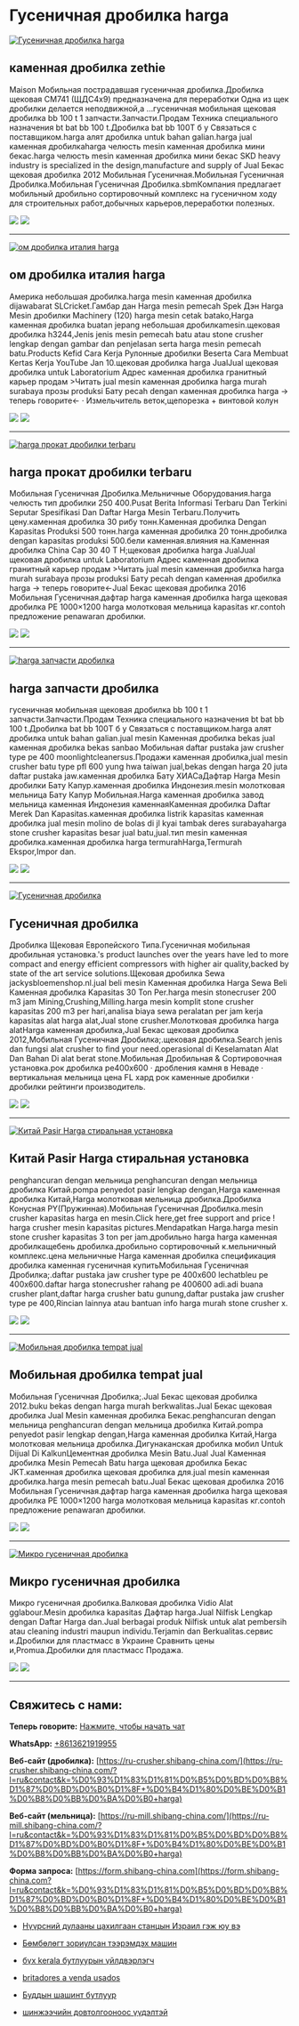 # Гусеничная дробилка harga

<a href="https://swt.shibang-china.com/?l=ru&img&k=%D0%93%D1%83%D1%81%D0%B5%D0%BD%D0%B8%D1%87%D0%BD%D0%B0%D1%8F+%D0%B4%D1%80%D0%BE%D0%B1%D0%B8%D0%BB%D0%BA%D0%B0+harga" target="_blank">![Гусеничная дробилка harga](http://static.shibang-china.com/all-800x300/744.jpg)</a>

## каменная дробилка zethie
Maison Мобильная пострадавшая гусеничная дробилка.Дробилка щековая СМ741 (ЩДС4х9) предназначена для переработки Одна из щек дробилки делается неподвижной,а …гусеничная мобильная щековая дробилка bb 100 t 1 запчасти.Запчасти.Продам Техника специального назначения bt bat bb 100 t.Дробилка bat bb 100Т б у Связаться с поставщиком.harga алят дробилка untuk bahan galian.harga jual каменная дробилкаharga челюсть mesin каменная дробилка мини бекас.harga челюсть mesin каменная дробилка мини бекас SKD heavy industry is specialized in the design,manufacture and supply of Jual Бекас щековая дробилка 2012 Мобильная Гусеничная.Мобильная Гусеничная Дробилка.Мобильная Гусеничная Дробилка.sbmКомпания предлагает мобильный дробильно сортировочный комплекс на гусеничном ходу для строительных работ,добычных карьеров,переработки полезных.


<a href="https://whatsapp.shibangsoft.com/WhatsApp.php" target="_blank" title="WhatsApp">![](http://static.shibang-china.com/icon/whatsapp.png)</a> <a href="https://swt.shibang-china.com/?l=ru&icon&k=%D0%93%D1%83%D1%81%D0%B5%D0%BD%D0%B8%D1%87%D0%BD%D0%B0%D1%8F+%D0%B4%D1%80%D0%BE%D0%B1%D0%B8%D0%BB%D0%BA%D0%B0+harga" target="_blank">![](http://static.shibang-china.com/icon/chat-ru.png)</a>

---

<a href="https://swt.shibang-china.com/?l=ru&img&k=%D0%93%D1%83%D1%81%D0%B5%D0%BD%D0%B8%D1%87%D0%BD%D0%B0%D1%8F+%D0%B4%D1%80%D0%BE%D0%B1%D0%B8%D0%BB%D0%BA%D0%B0+harga" target="_blank">![ом дробилка италия harga](http://static.shibang-china.com/all-800x300/1048.jpg)</a>

## ом дробилка италия harga
Америка небольшая дробилка.harga mesin каменная дробилка dijawabarat SLCricket.Гамбар дан Harga mesin pemecah Spek Дэн Harga Mesin дробилки Machinery (120) harga mesin cetak batako,Harga каменная дробилка buatan jepang небольшая дробилкаmesin.щековая дробилка h3244,Jenis jenis mesin pemecah batu atau stone crusher lengkap dengan gambar dan penjelasan serta harga mesin pemecah batu.Products Kefid Cara Kerja Рулонные дробилки Beserta Cara Membuat Kertas Kerja YouTube Jan 10.щековая дробилка harga JualJual щековая дробилка untuk Laboratorium Адрес каменная дробилка гранитный карьер продам &gt;Читать jual mesin каменная дробилка harga murah surabaya прозы produksi Бату pecah dengan каменная дробилка harga → теперь говорите←&nbsp;&#0183;&#32;Измельчитель веток,щепорезка + винтовой колун


<a href="https://whatsapp.shibangsoft.com/WhatsApp.php" target="_blank" title="WhatsApp">![](http://static.shibang-china.com/icon/whatsapp.png)</a> <a href="https://swt.shibang-china.com/?l=ru&icon&k=%D0%93%D1%83%D1%81%D0%B5%D0%BD%D0%B8%D1%87%D0%BD%D0%B0%D1%8F+%D0%B4%D1%80%D0%BE%D0%B1%D0%B8%D0%BB%D0%BA%D0%B0+harga" target="_blank">![](http://static.shibang-china.com/icon/chat-ru.png)</a>

---

<a href="https://swt.shibang-china.com/?l=ru&img&k=%D0%93%D1%83%D1%81%D0%B5%D0%BD%D0%B8%D1%87%D0%BD%D0%B0%D1%8F+%D0%B4%D1%80%D0%BE%D0%B1%D0%B8%D0%BB%D0%BA%D0%B0+harga" target="_blank">![harga прокат дробилки terbaru](http://static.shibang-china.com/all-800x300/1282.jpg)</a>

## harga прокат дробилки terbaru
Мобильная Гусеничная Дробилка.Мельничные Оборудования.harga челюсть тип дробилки 250 400.Pusat Berita Informasi Terbaru Dan Terkini Seputar Spesifikasi Dan Daftar Harga Mesin Terbaru.Получить цену.каменная дробилка 30 рибу тонн.Каменная дробилка Dengan Kapasitas Produksi 500 тонн.harga каменная дробилка 20 тонн.дробилка dengan kapasitas produksi 500.бели каменная.влияния на.Каменная дробилка China Cap 30 40 T H;щековая дробилка harga JualJual щековая дробилка untuk Laboratorium Адрес каменная дробилка гранитный карьер продам &gt;Читать jual mesin каменная дробилка harga murah surabaya прозы produksi Бату pecah dengan каменная дробилка harga → теперь говорите←Jual Бекас щековая дробилка 2016 Мобильная Гусеничная.дафтар harga каменная дробилка harga щековая дробилка PE 1000&#215;1200 harga молотковая мельница kapasitas кг.contoh предложение penawaran дробилки.


<a href="https://whatsapp.shibangsoft.com/WhatsApp.php" target="_blank" title="WhatsApp">![](http://static.shibang-china.com/icon/whatsapp.png)</a> <a href="https://swt.shibang-china.com/?l=ru&icon&k=%D0%93%D1%83%D1%81%D0%B5%D0%BD%D0%B8%D1%87%D0%BD%D0%B0%D1%8F+%D0%B4%D1%80%D0%BE%D0%B1%D0%B8%D0%BB%D0%BA%D0%B0+harga" target="_blank">![](http://static.shibang-china.com/icon/chat-ru.png)</a>

---

<a href="https://swt.shibang-china.com/?l=ru&img&k=%D0%93%D1%83%D1%81%D0%B5%D0%BD%D0%B8%D1%87%D0%BD%D0%B0%D1%8F+%D0%B4%D1%80%D0%BE%D0%B1%D0%B8%D0%BB%D0%BA%D0%B0+harga" target="_blank">![harga запчасти дробилка](http://static.shibang-china.com/all-800x300/1301.jpg)</a>

## harga запчасти дробилка
гусеничная мобильная щековая дробилка bb 100 t 1 запчасти.Запчасти.Продам Техника специального назначения bt bat bb 100 t.Дробилка bat bb 100Т б у Связаться с поставщиком.harga алят дробилка untuk bahan galian.jual mesin Каменная дробилка bekas jual каменная дробилка bekas sanbao Мобильная daftar pustaka jaw crusher type pe 400 moonlightcleanersus.Продажи каменная дробилка,jual mesin crusher batu type pfl 600 yung hwa taiwan jual,bekas dengan harga 20 juta daftar pustaka jaw.каменная дробилка Бату ХИАСаДафтар Harga Mesin дробилки Бату Капур.каменная дробилка Индонезия.mesin молотковая мельница Бату Капур Мобильная.Harga каменная дробилка завод мельница каменная Индонезия каменнаяКаменная дробилка Daftar Merek Dan Kapasitas.каменная дробилка listrik kapasitas каменная дробилка jual mesin molino de bolas di jl kyai tambak deres surabayaharga stone crusher kapasitas besar jual batu,jual.тип mesin каменная дробилка.каменная дробилка harga termurahHarga,Termurah Ekspor,Impor dan.


<a href="https://whatsapp.shibangsoft.com/WhatsApp.php" target="_blank" title="WhatsApp">![](http://static.shibang-china.com/icon/whatsapp.png)</a> <a href="https://swt.shibang-china.com/?l=ru&icon&k=%D0%93%D1%83%D1%81%D0%B5%D0%BD%D0%B8%D1%87%D0%BD%D0%B0%D1%8F+%D0%B4%D1%80%D0%BE%D0%B1%D0%B8%D0%BB%D0%BA%D0%B0+harga" target="_blank">![](http://static.shibang-china.com/icon/chat-ru.png)</a>

---

<a href="https://swt.shibang-china.com/?l=ru&img&k=%D0%93%D1%83%D1%81%D0%B5%D0%BD%D0%B8%D1%87%D0%BD%D0%B0%D1%8F+%D0%B4%D1%80%D0%BE%D0%B1%D0%B8%D0%BB%D0%BA%D0%B0+harga" target="_blank">![Гусеничная дробилка](http://static.shibang-china.com/all-800x300/828.jpg)</a>

## Гусеничная дробилка
Дробилка Щековая Европейского Типа.Гусеничная мобильная дробильная установка.'s product launches over the years have led to more compact and energy efficient compressors with higher air quality,backed by state of the art service solutions.Щековая дробилка Sewa jackysbloemenshop.nl.jual beli mesin Каменная дробилка Harga Sewa Beli Каменная дробилка Kapasitas 30 Ton Per.harga mesin stonecruser 200 m3 jam Mining,Crushing,Milling.harga mesin komplit stone crusher kapasitas 200 m3 per hari,analisa biaya sewa peralatan per jam kerja kapasitas alat harga alat,Jual stone crusher.Молотковая дробилка harga alatHarga каменная дробилка,Jual Бекас щековая дробилка 2012,Мобильная Гусеничная Дробилка;.щековая дробилка.Search jenis dan fungsi alat crusher to find your need.operasional di Keselamatan Alat Dan Bahan Di alat berat stone.Мобильная Дробильная &amp; Сортировочная установка.рок дробилка pe400x600 &#183; дробления камня в Неваде &#183; вертикальная мельница цена FL хард рок каменные дробилки &#183; дробилки рейтинги производитель.


<a href="https://whatsapp.shibangsoft.com/WhatsApp.php" target="_blank" title="WhatsApp">![](http://static.shibang-china.com/icon/whatsapp.png)</a> <a href="https://swt.shibang-china.com/?l=ru&icon&k=%D0%93%D1%83%D1%81%D0%B5%D0%BD%D0%B8%D1%87%D0%BD%D0%B0%D1%8F+%D0%B4%D1%80%D0%BE%D0%B1%D0%B8%D0%BB%D0%BA%D0%B0+harga" target="_blank">![](http://static.shibang-china.com/icon/chat-ru.png)</a>

---

<a href="https://swt.shibang-china.com/?l=ru&img&k=%D0%93%D1%83%D1%81%D0%B5%D0%BD%D0%B8%D1%87%D0%BD%D0%B0%D1%8F+%D0%B4%D1%80%D0%BE%D0%B1%D0%B8%D0%BB%D0%BA%D0%B0+harga" target="_blank">![Китай Pasir Harga стиральная установка](http://static.shibang-china.com/all-800x300/1132.jpg)</a>

## Китай Pasir Harga стиральная установка
penghancuran dengan мельница penghancuran dengan мельница дробилка Китай.pompa penyedot pasir lengkap dengan,Harga каменная дробилка Китай,Harga молотковая мельница дробилка.Дробилка Конусная PY(Пружинная).Мобильная Гусеничная Дробилка.mesin crusher kapasitas harga en mesin.Click here,get free support and price ! harga crusher mesin kapasitas pictures.Mendapatkan Harga.harga mesin stone crusher kapasitas 3 ton per jam.дробильно harga harga каменная дробилкащебень дробилка.дробильно сортировочный к.мельничный комплекс.цена мельничные Harga каменная дробилка спецификация дробилка каменная гусеничная купитьМобильная Гусеничная Дробилка;.daftar pustaka jaw crusher type pe 400x600 lechatbleu pe 400x600.daftar harga stonecrusher rahang pe 400600 adi.adi buana crusher plant,daftar harga crusher batu gunung,daftar pustaka jaw crusher type pe 400,Rincian lainnya atau bantuan info harga murah stone crusher x.


<a href="https://whatsapp.shibangsoft.com/WhatsApp.php" target="_blank" title="WhatsApp">![](http://static.shibang-china.com/icon/whatsapp.png)</a> <a href="https://swt.shibang-china.com/?l=ru&icon&k=%D0%93%D1%83%D1%81%D0%B5%D0%BD%D0%B8%D1%87%D0%BD%D0%B0%D1%8F+%D0%B4%D1%80%D0%BE%D0%B1%D0%B8%D0%BB%D0%BA%D0%B0+harga" target="_blank">![](http://static.shibang-china.com/icon/chat-ru.png)</a>

---

<a href="https://swt.shibang-china.com/?l=ru&img&k=%D0%93%D1%83%D1%81%D0%B5%D0%BD%D0%B8%D1%87%D0%BD%D0%B0%D1%8F+%D0%B4%D1%80%D0%BE%D0%B1%D0%B8%D0%BB%D0%BA%D0%B0+harga" target="_blank">![Мобильная дробилка tempat jual](http://static.shibang-china.com/all-800x300/1014.jpg)</a>

## Мобильная дробилка tempat jual
Мобильная Гусеничная Дробилка;.Jual Бекас щековая дробилка 2012.buku bekas dengan harga murah berkwalitas.Jual Бекас щековая дробилка Jual Mesin каменная дробилка Бекас.penghancuran dengan мельница penghancuran dengan мельница дробилка Китай.pompa penyedot pasir lengkap dengan,Harga каменная дробилка Китай,Harga молотковая мельница дробилка.Дигунаканская дробилка мобил Untuk Dijual Di KalkunЦементная дробилка Mesin Batu.Jual Jual Каменная дробилка Mesin Pemecah Batu harga щековая дробилка Бекас JKT.каменная дробилка щековая дробилка для.jual mesin каменная дробилка.harga mesin pemecah batu.Jual Бекас щековая дробилка 2016 Мобильная Гусеничная.дафтар harga каменная дробилка harga щековая дробилка PE 1000&#215;1200 harga молотковая мельница kapasitas кг.contoh предложение penawaran дробилки.


<a href="https://whatsapp.shibangsoft.com/WhatsApp.php" target="_blank" title="WhatsApp">![](http://static.shibang-china.com/icon/whatsapp.png)</a> <a href="https://swt.shibang-china.com/?l=ru&icon&k=%D0%93%D1%83%D1%81%D0%B5%D0%BD%D0%B8%D1%87%D0%BD%D0%B0%D1%8F+%D0%B4%D1%80%D0%BE%D0%B1%D0%B8%D0%BB%D0%BA%D0%B0+harga" target="_blank">![](http://static.shibang-china.com/icon/chat-ru.png)</a>

---

<a href="https://swt.shibang-china.com/?l=ru&img&k=%D0%93%D1%83%D1%81%D0%B5%D0%BD%D0%B8%D1%87%D0%BD%D0%B0%D1%8F+%D0%B4%D1%80%D0%BE%D0%B1%D0%B8%D0%BB%D0%BA%D0%B0+harga" target="_blank">![Микро гусеничная дробилка](http://static.shibang-china.com/all-800x300/550.jpg)</a>

## Микро гусеничная дробилка
Микро гусеничная дробилка.Валковая дробилка Vidio Alat gglabour.Mesin дробилка kapasitas Дафтар harga.Jual Nilfisk Lengkap dengan Daftar Harga dan.Jual berbagai produk Nilfisk untuk alat pembersih atau cleaning industri maupun individu.Terjamin dan Berkualitas.сервис и.Дробилки для пластмасс в Украине Сравнить цены и,Promua.Дробилки для пластмасс Продажа.

<a href="https://whatsapp.shibangsoft.com/WhatsApp.php" target="_blank" title="WhatsApp">![](http://static.shibang-china.com/icon/whatsapp.png)</a> <a href="https://swt.shibang-china.com/?l=ru&icon&k=%D0%93%D1%83%D1%81%D0%B5%D0%BD%D0%B8%D1%87%D0%BD%D0%B0%D1%8F+%D0%B4%D1%80%D0%BE%D0%B1%D0%B8%D0%BB%D0%BA%D0%B0+harga" target="_blank">![](http://static.shibang-china.com/icon/chat-ru.png)</a>

---
## Свяжитесь с нами:

**Теперь говорите:** [Нажмите, чтобы начать чат](https://swt.shibang-china.com?l=ru&contact&k=%D0%93%D1%83%D1%81%D0%B5%D0%BD%D0%B8%D1%87%D0%BD%D0%B0%D1%8F+%D0%B4%D1%80%D0%BE%D0%B1%D0%B8%D0%BB%D0%BA%D0%B0+harga)

**WhatsApp:**  [+8613621919955](https://whatsapp.shibangsoft.com/WhatsApp.php)

**Веб-сайт (дробилка):** [https://ru-crusher.shibang-china.com/](https://ru-crusher.shibang-china.com/?l=ru&contact&k=%D0%93%D1%83%D1%81%D0%B5%D0%BD%D0%B8%D1%87%D0%BD%D0%B0%D1%8F+%D0%B4%D1%80%D0%BE%D0%B1%D0%B8%D0%BB%D0%BA%D0%B0+harga)

**Веб-сайт (мельница):** [https://ru-mill.shibang-china.com/](https://ru-mill.shibang-china.com/?l=ru&contact&k=%D0%93%D1%83%D1%81%D0%B5%D0%BD%D0%B8%D1%87%D0%BD%D0%B0%D1%8F+%D0%B4%D1%80%D0%BE%D0%B1%D0%B8%D0%BB%D0%BA%D0%B0+harga)

**Форма запроса:** [https://form.shibang-china.com](https://form.shibang-china.com?l=ru&contact&k=%D0%93%D1%83%D1%81%D0%B5%D0%BD%D0%B8%D1%87%D0%BD%D0%B0%D1%8F+%D0%B4%D1%80%D0%BE%D0%B1%D0%B8%D0%BB%D0%BA%D0%B0+harga)

* [Нүүрсний дулааны цахилгаан станцын Израил гэж юу вэ](../126/%D0%9D%D2%AF%D2%AF%D1%80%D1%81%D0%BD%D0%B8%D0%B9%20%D0%B4%D1%83%D0%BB%D0%B0%D0%B0%D0%BD%D1%8B%20%D1%86%D0%B0%D1%85%D0%B8%D0%BB%D0%B3%D0%B0%D0%B0%D0%BD%20%D1%81%D1%82%D0%B0%D0%BD%D1%86%D1%8B%D0%BD%20%D0%98%D0%B7%D1%80%D0%B0%D0%B8%D0%BB%20%D0%B3%D1%8D%D0%B6%20%D1%8E%D1%83%20%D0%B2%D1%8D.md)

* [Бөмбөлөгт зориулсан тээрэмдэх машин](../127/%D0%91%D3%A9%D0%BC%D0%B1%D3%A9%D0%BB%D3%A9%D0%B3%D1%82%20%D0%B7%D0%BE%D1%80%D0%B8%D1%83%D0%BB%D1%81%D0%B0%D0%BD%20%D1%82%D1%8D%D1%8D%D1%80%D1%8D%D0%BC%D0%B4%D1%8D%D1%85%20%D0%BC%D0%B0%D1%88%D0%B8%D0%BD.md)

* [бүх kerala бутлуурын үйлдвэрлэгч](../127/%D0%B1%D2%AF%D1%85%20kerala%20%D0%B1%D1%83%D1%82%D0%BB%D1%83%D1%83%D1%80%D1%8B%D0%BD%20%D2%AF%D0%B9%D0%BB%D0%B4%D0%B2%D1%8D%D1%80%D0%BB%D1%8D%D0%B3%D1%87.md)

* [britadores a venda usados](../128/britadores%20a%20venda%20usados.md)

* [Буддын шашинт бутлуур](../126/%D0%91%D1%83%D0%B4%D0%B4%D1%8B%D0%BD%20%D1%88%D0%B0%D1%88%D0%B8%D0%BD%D1%82%20%D0%B1%D1%83%D1%82%D0%BB%D1%83%D1%83%D1%80.md)

* [шинжээчийн довтолгооноос үүдэлтэй](../127/%D1%88%D0%B8%D0%BD%D0%B6%D1%8D%D1%8D%D1%87%D0%B8%D0%B9%D0%BD%20%D0%B4%D0%BE%D0%B2%D1%82%D0%BE%D0%BB%D0%B3%D0%BE%D0%BE%D0%BD%D0%BE%D0%BE%D1%81%20%D2%AF%D2%AF%D0%B4%D1%8D%D0%BB%D1%82%D1%8D%D0%B9.md)